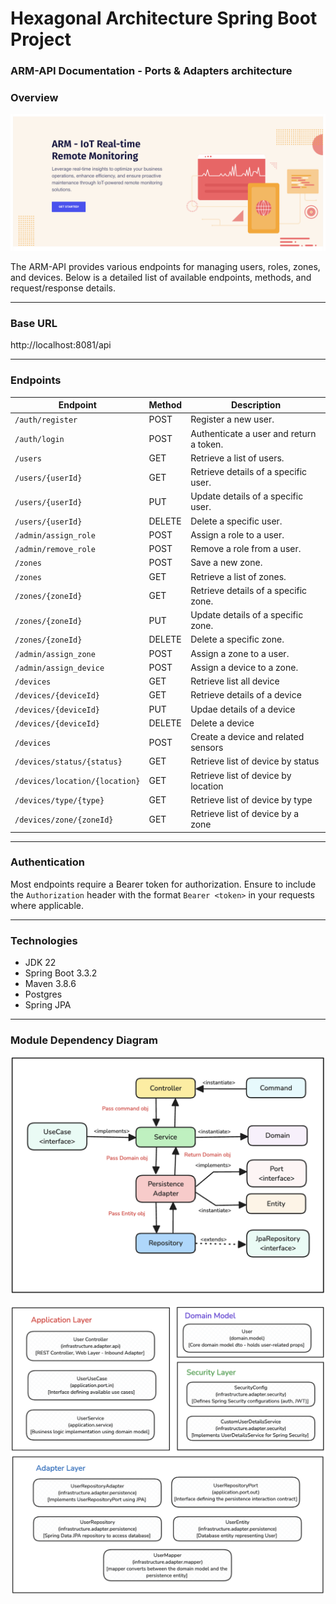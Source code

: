 # Hexagonal Architecture Spring Boot Project

### ARM-API Documentation - Ports & Adapters architecture

### Overview

![arm-backend-dashboard.png](https://raw.githubusercontent.com/ARM-Capstone-Project/arm-api/main/arm-backend-dashboard.png)

The ARM-API provides various endpoints for managing users, roles, zones, and devices. Below is a detailed list of available endpoints, methods, and request/response details.

---

### Base URL

http://localhost:8081/api

---

### Endpoints

| **Endpoint**                   | **Method** | **Description**                         |
| ------------------------------ | ---------- | --------------------------------------- |
| `/auth/register`               | POST       | Register a new user.                    |
| `/auth/login`                  | POST       | Authenticate a user and return a token. |
| `/users`                       | GET        | Retrieve a list of users.               |
| `/users/{userId}`              | GET        | Retrieve details of a specific user.    |
| `/users/{userId}`              | PUT        | Update details of a specific user.      |
| `/users/{userId}`              | DELETE     | Delete a specific user.                 |
| `/admin/assign_role`           | POST       | Assign a role to a user.                |
| `/admin/remove_role`           | POST       | Remove a role from a user.              |
| `/zones`                       | POST       | Save a new zone.                        |
| `/zones`                       | GET        | Retrieve a list of zones.               |
| `/zones/{zoneId}`              | GET        | Retrieve details of a specific zone.    |
| `/zones/{zoneId}`              | PUT        | Update details of a specific zone.      |
| `/zones/{zoneId}`              | DELETE     | Delete a specific zone.                 |
| `/admin/assign_zone`           | POST       | Assign a zone to a user.                |
| `/admin/assign_device`         | POST       | Assign a device to a zone.              |
| `/devices`                     | GET        | Retrieve list all device                |
| `/devices/{deviceId}`          | GET        | Retrieve details of a device            |
| `/devices/{deviceId}`          | PUT        | Updae details of a device               |
| `/devices/{deviceId}`          | DELETE     | Delete a device                         |
| `/devices`                     | POST       | Create a device and related sensors     |
| `/devices/status/{status}`     | GET        | Retrieve list of device by status       |
| `/devices/location/{location}` | GET        | Retrieve list of device by location     |
| `/devices/type/{type}`         | GET        | Retrieve list of device by type         |
| `/devices/zone/{zoneId}`       | GET        | Retrieve list of device by a zone       |

---

### Authentication

Most endpoints require a Bearer token for authorization. Ensure to include the `Authorization` header with the format `Bearer <token>` in your requests where applicable.

---

### Technologies

- JDK 22
- Spring Boot 3.3.2
- Maven 3.8.6
- Postgres
- Spring JPA

---

### Module Dependency Diagram

![in-out-archi.png](https://raw.githubusercontent.com/ARM-Capstone-Project/arm-api/main/in-out-archi.png)

![moduleDependency.png](https://raw.githubusercontent.com/ARM-Capstone-Project/arm-api/main/moduleDependency.png)
